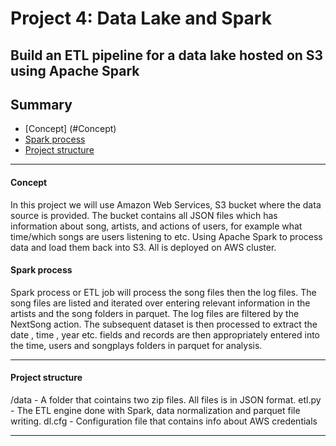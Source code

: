 # Project 4: Data Lake and Spark
## Build an ETL pipeline for a data lake hosted on S3 using Apache Spark

## Summary
* [Concept] (#Concept)
* [Spark process](#Spark-process)
* [Project structure](#Project-structure)

--------------------------------------------

#### Concept
In this project we will use Amazon Web Services, S3 bucket where the data source is provided. The bucket contains all JSON files which has information about song, artists, and actions of users, for example what time/which songs are users listening to etc. Using Apache Spark to process data and load them back into S3. All is deployed on AWS cluster.


#### Spark process
Spark process or ETL job will process the song files then the log files. 
The song files are listed and iterated over entering relevant information in the artists and the song folders in parquet. 
The log files are filtered by the NextSong action. The subsequent dataset is then processed to extract the date , time , year etc. fields and records are then appropriately entered into the time, users and songplays folders in parquet for analysis.


--------------------------------------------

#### Project structure

/data - A folder that cointains two zip files. All files is in JSON format.
etl.py - The ETL engine done with Spark, data normalization and parquet file writing.
dl.cfg - Configuration file that contains info about AWS credentials

----------------------------
